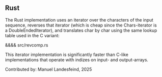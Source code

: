 ## Rust

The Rust implementation uses an iterator over the characters of the input
sequence, reverses that iterator (which is cheap since the Chars-iterator
is a DoubleEndedIterator), and translates char by char using the same
lookup table used in the C variant:

&&&& src/revcomp.rs

This iterator implementation is significantly faster than C-like implementations
that operate with indizes on input- and output-arrays. 

Contributed by: Manuel Landesfeind, 2025

